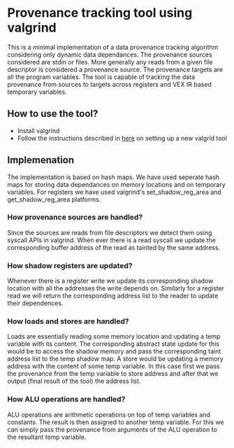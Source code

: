 # Provenance tracking tool using valgrind

This is a minimal implementation of a data provenance tracking algorithm considering only dynamic data dependances. The provenance sources considered are stdin or files. More generally any reads from a given file descriptor is considered a provenance source. The provenance targets are all the program variables. The tool is capable of tracking the data provenance from sources to targets across registers and VEX IR based temporary variables. 

## How to use the tool?

* Install valgrind
* Follow the instructions described in [here](http://www.valgrind.org/docs/manual/writing-tools.html) on setting up a new valgrid tool

## Implemenation

The implementation is based on hash maps. We have used seperate hash maps for storing data dependances on memory locations and on temporary variables. For registers we have used valgrind's set_shadow_reg_area and get_shadow_reg_area platforms.

### How provenance sources are handled? 

Since the sources are reads from file descriptors we detect them using syscall APIs in valgrind. When ever there is a read syscall we update the corresponding buffer address of the read as tainted by the same address.

### How shadow registers are updated? 

Whenever there is a register write we update its corresponding shadow location with all the addresses the write depends on. Similarly for a register read we will return the corresponding address list to the reader to update their dependences.

### How loads and stores are handled?

Loads are essentially reading some memory location and updating a temp variable with its content. The corresponding abstract state update for this would be to access the shadow memory and pass the corresponding taint address list to the temp shadow map. A store would be updating a memory address with the content of some temp variable. In this case first we pass the provenance from the temp variable to store address and after that we output (final result of the tool) the address list.

### How ALU operations are handled? 

ALU operations are arithmetic operations on top of temp variables and constants. The result is then assigned to another temp variable. For this we can simply pass the provenance from arguments of the ALU operation to the resultant temp variable.


<!--These instructions will get you a copy of the project up and running on your local machine for development and testing purposes. See deployment for notes on how to deploy the project on a live system.-->

<!--### Prerequisites-->

<!--What things you need to install the software and how to install them-->

<!--```-->
<!--Give examples-->
<!--```-->

<!--### Installing-->

<!--A step by step series of examples that tell you have to get a development env running-->

<!--Say what the step will be-->

<!--```-->
<!--Give the example-->
<!--```-->

<!--And repeat-->

<!--```-->
<!--until finished-->
<!--```-->

<!--End with an example of getting some data out of the system or using it for a little demo-->

<!--## Running the tests-->

<!--Explain how to run the automated tests for this system-->

<!--### Break down into end to end tests-->

<!--Explain what these tests test and why-->

<!--```-->
<!--Give an example-->
<!--```-->

<!--### And coding style tests-->

<!--Explain what these tests test and why-->

<!--```-->
<!--Give an example-->
<!--```-->

<!--## Deployment-->

<!--Add additional notes about how to deploy this on a live system-->

<!--## Built With-->

<!--* [Dropwizard](http://www.dropwizard.io/1.0.2/docs/) - The web framework used-->
<!--* [Maven](https://maven.apache.org/) - Dependency Management-->
<!--* [ROME](https://rometools.github.io/rome/) - Used to generate RSS Feeds-->

<!--## Contributing-->

<!--Please read [CONTRIBUTING.md](https://gist.github.com/PurpleBooth/b24679402957c63ec426) for details on our code of conduct, and the process for submitting pull requests to us.-->

<!--## Versioning-->

<!--We use [SemVer](http://semver.org/) for versioning. For the versions available, see the [tags on this repository](https://github.com/your/project/tags). -->

<!--## Authors-->

<!--* **Billie Thompson** - *Initial work* - [PurpleBooth](https://github.com/PurpleBooth)-->

<!--See also the list of [contributors](https://github.com/your/project/contributors) who participated in this project.-->

<!--## License-->

<!--This project is licensed under the MIT License - see the [LICENSE.md](LICENSE.md) file for details-->

<!--## Acknowledgments-->

<!--* Hat tip to anyone who's code was used-->
<!--* Inspiration-->
<!--* etc-->


